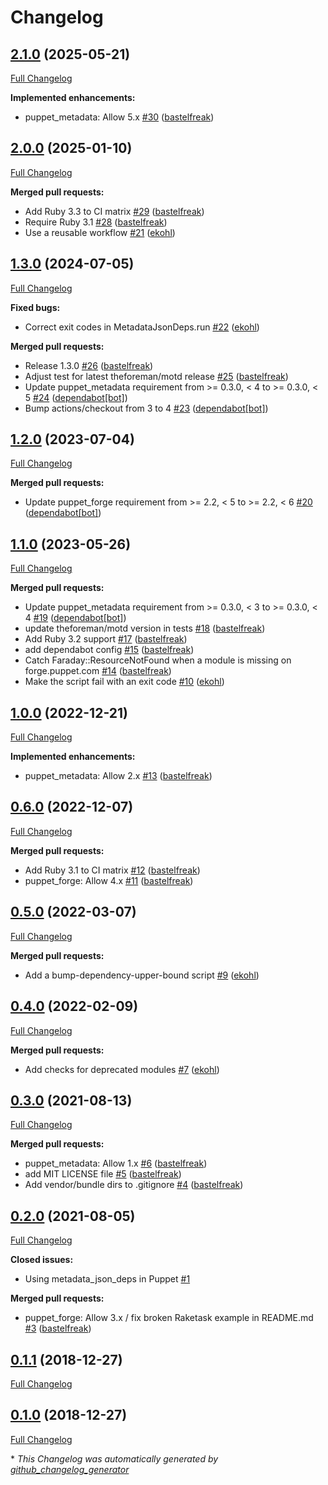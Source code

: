 # Changelog

## [2.1.0](https://github.com/voxpupuli/metadata_json_deps/tree/2.1.0) (2025-05-21)

[Full Changelog](https://github.com/voxpupuli/metadata_json_deps/compare/2.0.0...2.1.0)

**Implemented enhancements:**

- puppet\_metadata: Allow 5.x [\#30](https://github.com/voxpupuli/metadata_json_deps/pull/30) ([bastelfreak](https://github.com/bastelfreak))

## [2.0.0](https://github.com/voxpupuli/metadata_json_deps/tree/2.0.0) (2025-01-10)

[Full Changelog](https://github.com/voxpupuli/metadata_json_deps/compare/1.3.0...2.0.0)

**Merged pull requests:**

- Add Ruby 3.3 to CI matrix [\#29](https://github.com/voxpupuli/metadata_json_deps/pull/29) ([bastelfreak](https://github.com/bastelfreak))
- Require Ruby 3.1 [\#28](https://github.com/voxpupuli/metadata_json_deps/pull/28) ([bastelfreak](https://github.com/bastelfreak))
- Use a reusable workflow [\#21](https://github.com/voxpupuli/metadata_json_deps/pull/21) ([ekohl](https://github.com/ekohl))

## [1.3.0](https://github.com/voxpupuli/metadata_json_deps/tree/1.3.0) (2024-07-05)

[Full Changelog](https://github.com/voxpupuli/metadata_json_deps/compare/1.2.0...1.3.0)

**Fixed bugs:**

- Correct exit codes in MetadataJsonDeps.run [\#22](https://github.com/voxpupuli/metadata_json_deps/pull/22) ([ekohl](https://github.com/ekohl))

**Merged pull requests:**

- Release 1.3.0 [\#26](https://github.com/voxpupuli/metadata_json_deps/pull/26) ([bastelfreak](https://github.com/bastelfreak))
- Adjust test for latest theforeman/motd release [\#25](https://github.com/voxpupuli/metadata_json_deps/pull/25) ([bastelfreak](https://github.com/bastelfreak))
- Update puppet\_metadata requirement from \>= 0.3.0, \< 4 to \>= 0.3.0, \< 5 [\#24](https://github.com/voxpupuli/metadata_json_deps/pull/24) ([dependabot[bot]](https://github.com/apps/dependabot))
- Bump actions/checkout from 3 to 4 [\#23](https://github.com/voxpupuli/metadata_json_deps/pull/23) ([dependabot[bot]](https://github.com/apps/dependabot))

## [1.2.0](https://github.com/voxpupuli/metadata_json_deps/tree/1.2.0) (2023-07-04)

[Full Changelog](https://github.com/voxpupuli/metadata_json_deps/compare/1.1.0...1.2.0)

**Merged pull requests:**

- Update puppet\_forge requirement from \>= 2.2, \< 5 to \>= 2.2, \< 6 [\#20](https://github.com/voxpupuli/metadata_json_deps/pull/20) ([dependabot[bot]](https://github.com/apps/dependabot))

## [1.1.0](https://github.com/voxpupuli/metadata_json_deps/tree/1.1.0) (2023-05-26)

[Full Changelog](https://github.com/voxpupuli/metadata_json_deps/compare/1.0.0...1.1.0)

**Merged pull requests:**

- Update puppet\_metadata requirement from \>= 0.3.0, \< 3 to \>= 0.3.0, \< 4 [\#19](https://github.com/voxpupuli/metadata_json_deps/pull/19) ([dependabot[bot]](https://github.com/apps/dependabot))
- update theforeman/motd version in tests [\#18](https://github.com/voxpupuli/metadata_json_deps/pull/18) ([bastelfreak](https://github.com/bastelfreak))
- Add Ruby 3.2 support [\#17](https://github.com/voxpupuli/metadata_json_deps/pull/17) ([bastelfreak](https://github.com/bastelfreak))
- add dependabot config [\#15](https://github.com/voxpupuli/metadata_json_deps/pull/15) ([bastelfreak](https://github.com/bastelfreak))
- Catch Faraday::ResourceNotFound when a module is missing on forge.puppet.com [\#14](https://github.com/voxpupuli/metadata_json_deps/pull/14) ([bastelfreak](https://github.com/bastelfreak))
- Make the script fail with an exit code [\#10](https://github.com/voxpupuli/metadata_json_deps/pull/10) ([ekohl](https://github.com/ekohl))

## [1.0.0](https://github.com/voxpupuli/metadata_json_deps/tree/1.0.0) (2022-12-21)

[Full Changelog](https://github.com/voxpupuli/metadata_json_deps/compare/0.6.0...1.0.0)

**Implemented enhancements:**

- puppet\_metadata: Allow 2.x [\#13](https://github.com/voxpupuli/metadata_json_deps/pull/13) ([bastelfreak](https://github.com/bastelfreak))

## [0.6.0](https://github.com/voxpupuli/metadata_json_deps/tree/0.6.0) (2022-12-07)

[Full Changelog](https://github.com/voxpupuli/metadata_json_deps/compare/0.5.0...0.6.0)

**Merged pull requests:**

- Add Ruby 3.1 to CI matrix [\#12](https://github.com/voxpupuli/metadata_json_deps/pull/12) ([bastelfreak](https://github.com/bastelfreak))
- puppet\_forge: Allow 4.x [\#11](https://github.com/voxpupuli/metadata_json_deps/pull/11) ([bastelfreak](https://github.com/bastelfreak))

## [0.5.0](https://github.com/voxpupuli/metadata_json_deps/tree/0.5.0) (2022-03-07)

[Full Changelog](https://github.com/voxpupuli/metadata_json_deps/compare/0.4.0...0.5.0)

**Merged pull requests:**

- Add a bump-dependency-upper-bound script [\#9](https://github.com/voxpupuli/metadata_json_deps/pull/9) ([ekohl](https://github.com/ekohl))

## [0.4.0](https://github.com/voxpupuli/metadata_json_deps/tree/0.4.0) (2022-02-09)

[Full Changelog](https://github.com/voxpupuli/metadata_json_deps/compare/0.3.0...0.4.0)

**Merged pull requests:**

- Add checks for deprecated modules [\#7](https://github.com/voxpupuli/metadata_json_deps/pull/7) ([ekohl](https://github.com/ekohl))

## [0.3.0](https://github.com/voxpupuli/metadata_json_deps/tree/0.3.0) (2021-08-13)

[Full Changelog](https://github.com/voxpupuli/metadata_json_deps/compare/0.2.0...0.3.0)

**Merged pull requests:**

- puppet\_metadata: Allow 1.x [\#6](https://github.com/voxpupuli/metadata_json_deps/pull/6) ([bastelfreak](https://github.com/bastelfreak))
- add MIT LICENSE file [\#5](https://github.com/voxpupuli/metadata_json_deps/pull/5) ([bastelfreak](https://github.com/bastelfreak))
- Add vendor/bundle dirs to .gitignore [\#4](https://github.com/voxpupuli/metadata_json_deps/pull/4) ([bastelfreak](https://github.com/bastelfreak))

## [0.2.0](https://github.com/voxpupuli/metadata_json_deps/tree/0.2.0) (2021-08-05)

[Full Changelog](https://github.com/voxpupuli/metadata_json_deps/compare/0.1.1...0.2.0)

**Closed issues:**

- Using metadata\_json\_deps in Puppet [\#1](https://github.com/voxpupuli/metadata_json_deps/issues/1)

**Merged pull requests:**

- puppet\_forge: Allow 3.x / fix broken Raketask example in README.md [\#3](https://github.com/voxpupuli/metadata_json_deps/pull/3) ([bastelfreak](https://github.com/bastelfreak))

## [0.1.1](https://github.com/voxpupuli/metadata_json_deps/tree/0.1.1) (2018-12-27)

[Full Changelog](https://github.com/voxpupuli/metadata_json_deps/compare/0.1.0...0.1.1)

## [0.1.0](https://github.com/voxpupuli/metadata_json_deps/tree/0.1.0) (2018-12-27)

[Full Changelog](https://github.com/voxpupuli/metadata_json_deps/compare/72be5b3f8c503d08d842c9c48b76922b7d8bd999...0.1.0)



\* *This Changelog was automatically generated by [github_changelog_generator](https://github.com/github-changelog-generator/github-changelog-generator)*
